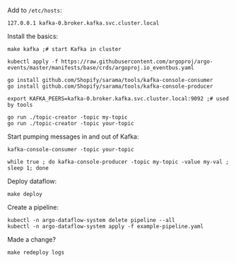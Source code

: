 Add to `/etc/hosts`:

```
127.0.0.1 kafka-0.broker.kafka.svc.cluster.local
```

Install the basics:

```
make kafka ;# start Kafka in cluster
```

```
kubectl apply -f https://raw.githubusercontent.com/argoproj/argo-events/master/manifests/base/crds/argoproj.io_eventbus.yaml
```

```
go install github.com/Shopify/sarama/tools/kafka-console-consumer
go install github.com/Shopify/sarama/tools/kafka-console-producer

export KAFKA_PEERS=kafka-0.broker.kafka.svc.cluster.local:9092 ;# used by tools

go run ./topic-creator -topic my-topic
go run ./topic-creator -topic your-topic
```

Start pumping messages in and out of Kafka:

```
kafka-console-consumer -topic your-topic
```

```
while true ; do kafka-console-producer -topic my-topic -value my-val ; sleep 1; done 
```

Deploy dataflow:

```
make deploy 
```

Create a pipeline:

```
kubectl -n argo-dataflow-system delete pipeline --all
kubectl -n argo-dataflow-system apply -f example-pipeline.yaml
```

Made a change?

```
make redeploy logs
```
